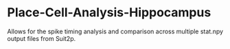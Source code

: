 # Place-Cell-Analysis-Hippocampus
Allows for the spike timing analysis and comparison across multiple stat.npy output files from Suit2p.
